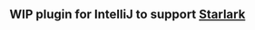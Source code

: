## WIP plugin for IntelliJ to support [Starlark](https://docs.bazel.build/versions/master/skylark/language.html)

